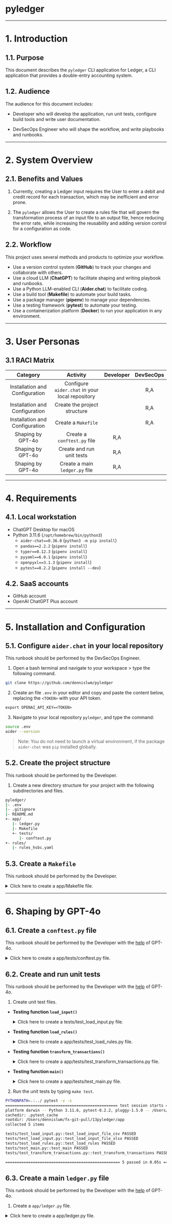 # pyledger

---
# 1. Introduction
## 1.1. Purpose

This document describes the `pyledger` CLI application for Ledger, a CLI application that provides a double-entry accounting system.

## 1.2. Audience

The audience for this document includes:

* Developer who will develop the application, run unit tests, configure build tools and write user documentation.

* DevSecOps Engineer who will shape the workflow, and write playbooks and runbooks.

---
# 2. System Overview
## 2.1. Benefits and Values

1. Currently, creating a Ledger input requires the User to enter a debit and credit record for each transaction, which may be inefficient and error prone.

2. The `pyledger` allows the User to create a rules file that will govern the transformation process of an input file to an output file, hence reducing the error rate, while increasing the reusability and adding version control for a configuration as code.

## 2.2. Workflow

This project uses several methods and products to optimize your workflow.
- Use a version control system (**GitHub**) to track your changes and collaborate with others.
- Use a cloud LLM (**ChatGPT**) to facilitate shaping and writing playbook and runbooks.
- Use a Python LLM-enabled CLI (**Aider.chat**) to facilitate coding.
- Use a build tool (**Makefile**) to automate your build tasks.
- Use a package manager (**pipenv**) to manage your dependencies.
- Use a testing framework (**pytest**) to automate your testing.
- Use a containerization platform (**Docker**) to run your application in any environment.

---
# 3. User Personas
## 3.1 RACI Matrix

|            Category            |                    Activity                     | Developer | DevSecOps |
|:------------------------------:|:-----------------------------------------------:|:---------:|:---------:|
| Installation and Configuration | Configure `aider.chat` in your local repository |           |    R,A    |
| Installation and Configuration |          Create the project structure           |           |    R,A    |
| Installation and Configuration |               Create a `Makefile`               |           |    R,A    |
|       Shaping by GPT-4o        |           Create a `conftest.py` file           |    R,A    |           |
|       Shaping by GPT-4o        |            Create and run unit tests            |    R,A    |           |
|       Shaping by GPT-4o        |         Create a main `ledger.py` file          |    R,A    |           |

---
# 4. Requirements
## 4.1. Local workstation

- ChatGPT Desktop for macOS
- Python 3.11.6 (`/opt/homebrew/bin/python3`)
  - `aider-chat==0.36.0` (`python3 -m pip install`)
  - `pandas==2.2.2` (`pipenv install`)
  - `typer==0.12.3` (`pipenv install`)
  - `pyyaml==6.0.1` (`pipenv install`)
  - `openpyxl==3.1.3` (`pipenv install`)
  - `pytest==8.2.2` (`pipenv install --dev`)

## 4.2. SaaS accounts

- GitHub account
- OpenAI ChatGPT Plus account

---
# 5. Installation and Configuration
## 5.1. Configure `aider.chat` in your local repository

This runbook should be performed by the DevSecOps Engineer.

1. Open a bash terminal and navigate to your workspace > type the following command.

```sh
git clone https://github.com/dennislwm/pyledger
```

2. Create an file `.env` in your editor and copy and paste the content below, replacing the `<TOKEN>` with your API token.

```txt
export OPENAI_API_KEY=<TOKEN>
```

3. Navigate to your local repository `pyledger`, and type the command:

```sh
source .env
aider --version
```

> Note: You do not need to launch a virtual environment, if the package `aider-chat` was `pip` installed globally.

## 5.2. Create the project structure

This runbook should be performed by the Developer.

1. Create a new directory structure for your project with the following subdirectories and files.

```sh
pyledger/
|- .env
|- .gitignore
|- README.md
+- app/
   |- ledger.py
   |- Makefile
   +- tests/
      |- conftest.py
+- rules/
   |- rules_hsbc.yaml
```

## 5.3. Create a `Makefile`

This runbook should be performed by the Developer.

<details>
    <summary>Click here to create a app/Makefile file.</strong></summary>

1. Create a new file `app/Makefile`.

```Makefile
.PHONY: default install_new install_test run shell shell_clean test test_verbose

default: test

install_new:
	pipenv install pandas==2.2.2 pyyaml==6.0.1 openpyxl==3.1.3 typer==0.12.3
	pipenv install --dev pytest==8.2.2

run:
	python ledger.py

shell:
	pipenv shell

shell_clean:
	pipenv --rm

test:
	PYTHONPATH=.:../ pytest

test_verbose:
	PYTHONPATH=.:../ pytest -v -s
```

</details>

---
# 6. Shaping by GPT-4o
## 6.1. Create a `conftest.py` file

This runbook should be performed by the Developer with the [help](./chat/openai.input.history.md#creating-unit-tests) of GPT-4o.

<details>
    <summary>Click here to create a app/tests/conftest.py file.</strong></summary>

1. Create a `app/tests/conftest.py` file.

```py
import pytest
import pandas as pd
import yaml
from typer.testing import CliRunner

@pytest.fixture
def sample_transactions():
    data = {
        "Date": ["2023/08/01", "2023/08/02"],
        "Description": ["Maturity of Fixed Deposit", "Interest"],
        "Amount": [70000, 1575]
    }
    return pd.DataFrame(data)

@pytest.fixture
def sample_rules():
    rules_yaml = """
    rules:
      - transaction_type: "Maturity of Fixed Deposit"
        debit_account: "Assets:AU:Savings:HSBC"
        credit_account: "Assets:AU:Term:HSBC:Aug23"
      - transaction_type: "Interest"
        debit_account: "Assets:AU:Savings:HSBC"
        credit_account: "Income:AU:Interest"
    """
    return yaml.safe_load(rules_yaml)

@pytest.fixture
def runner():
    return CliRunner()
```

</details>

## 6.2. Create and run unit tests

This runbook should be performed by the Developer with the [help](./chat/openai.input.history.md#create-unit-tests) of GPT-4o.

1. Create unit test files.

- **Testing function `load_input()`**

  <details>
      <summary>Click here to create a tests/test_load_input.py file.</strong></summary>

  ```py
  import pandas as pd
  import pytest

  from ledger import load_input_file

  def test_load_input_file_csv(tmp_path):
      csv_file = tmp_path / "input.csv"
      csv_file.write_text("Date,Description,Amount\n2023/08/01,Maturity of Fixed Deposit,70000\n2023/08/02,Interest,1575\n")
      df = load_input_file(csv_file)
      assert not df.empty
      assert df.shape == (2, 3)

  def test_load_input_file_xlsx(tmp_path):
      xlsx_file = tmp_path / "input.xlsx"
      df = pd.DataFrame({
          "Date": ["2023/08/01", "2023/08/02"],
          "Description": ["Maturity of Fixed Deposit", "Interest"],
          "Amount": [70000, 1575]
      })
      df.to_excel(xlsx_file, index=False)
      loaded_df = load_input_file(xlsx_file)
      assert not loaded_df.empty
      assert loaded_df.shape == (2, 3)
  ```

  </details>

- **Testing function `load_rules()`**

  <details>
      <summary>Click here to create a app/tests/test_load_rules.py file.</strong></summary>

  ```py
  def test_load_rules(tmp_path):
      yaml_file = tmp_path / "rules.yaml"
      rules_yaml = """
      rules:
        - transaction_type: "Maturity of Fixed Deposit"
          debit_account: "Assets:AU:Savings:HSBC"
          credit_account: "Assets:AU:Term:HSBC:Aug23"
        - transaction_type: "Interest"
          debit_account: "Assets:AU:Savings:HSBC"
          credit_account: "Income:AU:Interest"
      """
      yaml_file.write_text(rules_yaml)
      rules = load_rules(yaml_file)
      assert "rules" in rules
      assert len(rules["rules"]) == 2
  ```

  </details>

- **Testing function `transform_transactions()`**

  <details>
      <summary>Click here to create a app/tests/test_transform_transactions.py file.</strong></summary>

  ```py
  def test_transform_transactions(sample_transactions, sample_rules):
      output = transform_transactions(sample_transactions, sample_rules)
      assert len(output) == 2
      assert "2023/08/01 Maturity of Fixed Deposit" in output[0]
      assert "2023/08/02 Interest" in output[1]
  ```

  </details>

- **Testing function `main()`**

  <details>
      <summary>Click here to create a app/tests/test_main.py file.</strong></summary>

  ```py
  from ledger import app, main

  def test_main(tmp_path, runner):
      input_csv = tmp_path / "input.csv"
      rules_yaml = tmp_path / "rules.yaml"
      output_txt = tmp_path / "output.txt"

      input_csv.write_text("Date,Description,Amount\n2023/08/01,Maturity of Fixed Deposit,70000\n2023/08/02,Interest,1575\n")
      rules_yaml.write_text("""
      rules:
        - transaction_type: "Maturity of Fixed Deposit"
          debit_account: "Assets:AU:Savings:HSBC"
          credit_account: "Assets:AU:Term:HSBC:Aug23"
        - transaction_type: "Interest"
          debit_account: "Assets:AU:Savings:HSBC"
          credit_account: "Income:AU:Interest"
      """)

      result = runner.invoke(app, [str(input_csv), str(rules_yaml), str(output_txt)])
      assert result.exit_code == 0
      assert output_txt.read_text() == (
          "2023/08/01 Maturity of Fixed Deposit\n"
          "\tAssets:AU:Savings:HSBC                            70000\n"
          "\tAssets:AU:Term:HSBC:Aug23\n"
          "2023/08/02 Interest\n"
          "\tAssets:AU:Savings:HSBC                            1575\n"
          "\tIncome:AU:Interest"
      )
  ```

  </details>

2. Run the unit tests by typing `make test`.

```sh
PYTHONPATH=.:../ pytest -v -s
================================================= test session starts ==================================================
platform darwin -- Python 3.11.6, pytest-8.2.2, pluggy-1.5.0 -- /Users/dennislwm/.local/share/virtualenvs/app-M3_O-iuZ/bin/python
cachedir: .pytest_cache
rootdir: /Users/dennislwm/fx-git-pull/13pyledger/app
collected 5 items

tests/test_load_input.py::test_load_input_file_csv PASSED
tests/test_load_input.py::test_load_input_file_xlsx PASSED
tests/test_load_rules.py::test_load_rules PASSED
tests/test_main.py::test_main PASSED
tests/test_transform_transactions.py::test_transform_transactions PASSED

================================================== 5 passed in 0.05s ===================================================
```

## 6.3. Create a main `ledger.py` file

This runbook should be performed by the Developer with the [help](./chat/openai.input.history.md) of GPT-4o.

1. Create a `app/ledger.py` file.

  <details>
      <summary>Click here to create a app/ledger.py file.</strong></summary>

  ```sh
  import pandas as pd
  import yaml
  import typer
  from pathlib import Path

  app = typer.Typer()

  def load_input_file(file_path: Path):
      if file_path.suffix == '.csv':
          return pd.read_csv(file_path)
      elif file_path.suffix == '.xlsx':
          return pd.read_excel(file_path)
      else:
          raise ValueError("Unsupported file format. Please provide a CSV or XLSX file.")

  def load_rules(file_path: Path):
      with open(file_path, 'r') as file:
          return yaml.safe_load(file)

  def transform_transactions(transactions_df, rules):
      output = []
      for _, row in transactions_df.iterrows():
          date = row['Date']
          description = row['Description']
          amount = row['Amount']
          for rule in rules['rules']:
              if rule['transaction_type'] in description:
                  debit_account = rule['debit_account']
                  credit_account = rule['credit_account']
                  output.append(f"{date} {description}\n\t{debit_account:<50}{amount}\n\t{credit_account}")
                  break
      return output

  @app.command()
  def main(input_file: Path = typer.Argument(..., help="Path to the input CSV or XLSX file"),
          rules_file: Path = typer.Argument(..., help="Path to the rules YAML file"),
          output_file: Path = typer.Argument("output.txt", help="Path to the output TXT file")):
      transactions_df = load_input_file(input_file)
      rules = load_rules(rules_file)
      output = transform_transactions(transactions_df, rules)

      with open(output_file, 'w') as file:
          file.write("\n".join(output))

      typer.echo(f"Output has been saved to {output_file}")

  if __name__ == "__main__":
      app()
  ```

  </details>
